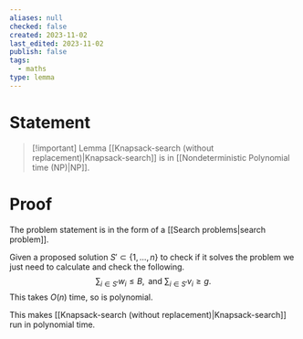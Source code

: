 ```yaml
---
aliases: null
checked: false
created: 2023-11-02
last_edited: 2023-11-02
publish: false
tags:
  - maths
type: lemma
---
```

# Statement

> [!important] Lemma
> [[Knapsack-search (without replacement)|Knapsack-search]] is in [[Nondeterministic Polynomial time (NP)|NP]].

# Proof

The problem statement is in the form of a [[Search problems|search problem]].

Given a proposed solution $S' \subset \{1, \ldots, n\}$ to check if it solves the problem we just need to calculate and check the following.
$$
\sum_{i \in S'} w_i \leq B, \mbox{ and } \sum_{i \in S'} v_i \geq g.
$$
This takes $O(n)$ time, so is polynomial.

This makes [[Knapsack-search (without replacement)|Knapsack-search]] run in polynomial time.
